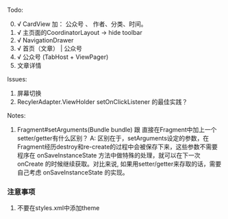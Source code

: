 Todo:

0. √ CardView 加： 公众号 、 作者、分类、时间。
1. √ 主页面的CoordinatorLayout -> hide toolbar
2. √ NavigationDrawer
3. √ 首页（文章） | 公众号
4. √ 公众号 (TabHost + ViewPager)
5. 文章详情

Issues:
1. 屏幕切换
2. RecylerAdapter.ViewHolder setOnClickListener 的最佳实践？

Notes:
1. Fragment#setArguments(Bundle bundle) 跟 直接在Fragment中加上一个setter/getter有什么区别？
A: 区别在于，setArguments设定的参数，在Fragment经历destroy和re-create的过程中会被保存下来，这些参数不需要程序在 onSaveInstanceState 方法中做特殊的处理，就可以在下一次 onCreate 的时候继续获取。对比来说, 如果用setter/getter来存取的话，需要自己考虑 onSaveInstanceState 的实现。

### 注意事项
1. 不要在styles.xml中添加theme